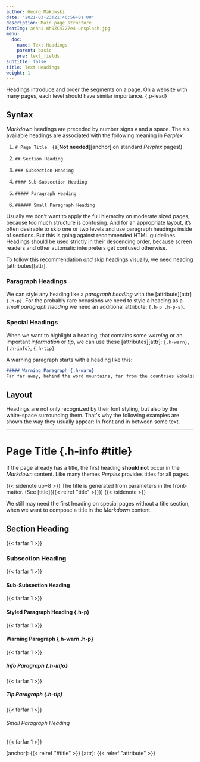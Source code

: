 ```yaml
---
author: Georg Makowski
date: "2021-03-23T21:46:56+01:00"
description: Main page structure
featImg: ashni-Wh9ZC4727e4-unsplash.jpg
menu:
  doc:
    name: Text Headings
    parent: basic
    pre: text_fields
subtitle: false
title: Text Headings
weight: 1
---
```


Headings introduce and order the segments on a page. On a website with many pages, each level should have similar importance.
{.p-lead} <!--more-->

## Syntax

_Markdown_ headings are preceded by number signs `#` and a space. The six available headings are associated with the following meaning in _Perplex_:

1. `# Page Title`&emsp;{s[**Not needed**][anchor] on standard _Perplex_ pages!}

2. `## Section Heading`

3. `### Subsection Heading`

4. `#### Sub-Subsection Heading`

5. `##### Paragraph Heading`

6. `###### Small Paragraph Heading`

Usually we don’t want to apply the full hierarchy on moderate sized pages, because too much structure is confusing. And for an appropriate layout, it’s often desirable to skip one or two levels and use paragraph headings inside of sections. But this is going against recommended HTML guidelines. Headings should be used strictly in their descending order, because screen readers and other automatic interpreters get confused otherwise.

To follow this recommendation _and_ skip headings visually, we need heading [attributes][attr].

### Paragraph Headings

We can style any heading like a _paragraph heading_ with the [attribute][attr] `{.h-p}`. For the probably rare occasions we need to style a heading as a _small paragraph heading_ we need an additional attribute: `{.h-p .h-p-s}`.

### Special Headings

When we want to highlight a heading, that contains some _warning_ or an important _information_ or _tip_, we can use these [attributes][attr]: `{.h-warn}`, `{.h-info}`, `{.h-tip}`

A warning paragraph starts with a heading like this:

```md
##### Warning Paragraph {.h-warn}
Far far away, behind the word mountains, far from the countries Vokalia and
```

## Layout

Headings are not only recognized by their font styling, but also by the white-space surrounding them. That's why the following examples are shown the way they usually appear: In front and in between some text.

***

# Page Title {.h-info #title}

If the page already has a title, the first heading **should not** occur in the _Markdown_ content. Like many themes _Perplex_ provides titles for all pages.

{{< sidenote up=8 >}}
The title is generated from parameters in the front-matter. (See [title]({{< relref "title" >}}))
{{< /sidenote >}}

We still may need the first heading on special pages without a title section, when we want to compose a title in the _Markdown_ content.

## Section Heading
{{< farfar 1 >}}

### Subsection Heading
{{< farfar 1 >}}

#### Sub-Subsection Heading
{{< farfar 1 >}}

#### Styled Paragraph Heading {.h-p}
{{< farfar 1 >}}

#### Warning Paragraph {.h-warn .h-p}
{{< farfar 1 >}}

##### Info Paragraph {.h-info}
{{< farfar 1 >}}

##### Tip Paragraph {.h-tip}
{{< farfar 1 >}}

###### Small Paragraph Heading
{{< farfar 1 >}}

[anchor]: {{< relref "#title" >}}
[attr]: {{< relref "attribute" >}}
